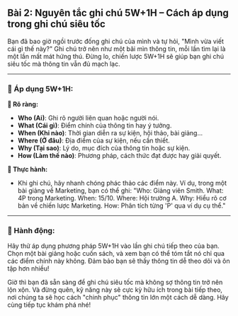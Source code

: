 ## Bài 2: Nguyên tắc ghi chú 5W+1H – Cách áp dụng trong ghi chú siêu tốc  

Bạn đã bao giờ ngồi trước đống ghi chú của mình và tự hỏi, "Mình vừa viết cái gì thế này?" Ghi chú trở nên như một bãi mìn thông tin, mỗi lần tìm lại là một lần mất mát hứng thú. Đừng lo, chiến lược 5W+1H sẽ giúp bạn ghi chú siêu tốc mà thông tin vẫn đủ mạch lạc.

---

### 📌 Áp dụng 5W+1H:  

**🔹 Rõ ràng:**
- **Who (Ai)**: Ghi rõ người liên quan hoặc người nói.  
- **What (Cái gì)**: Điểm chính của thông tin hay ý tưởng.  
- **When (Khi nào)**: Thời gian diễn ra sự kiện, hội thảo, bài giảng...  
- **Where (Ở đâu)**: Địa điểm của sự kiện, nếu cần thiết.  
- **Why (Tại sao)**: Lý do, mục đích của thông tin hoặc sự kiện.  
- **How (Làm thế nào)**: Phương pháp, cách thức đạt được hay giải quyết.

**🔹 Thực hành:**
- Khi ghi chú, hãy nhanh chóng phác thảo các điểm này. Ví dụ, trong một bài giảng về Marketing, bạn có thể ghi: "Who: Giảng viên Smith. What: 4P trong Marketing. When: 15/10. Where: Hội trường A. Why: Hiểu rõ cơ bản về chiến lược Marketing. How: Phân tích từng 'P' qua ví dụ cụ thể."

---

### 🚀 Hành động:  

Hãy thử áp dụng phương pháp 5W+1H vào lần ghi chú tiếp theo của bạn. Chọn một bài giảng hoặc cuốn sách, và xem bạn có thể tóm tắt nó chỉ qua các điểm chính này không. Đảm bảo bạn sẽ thấy thông tin dễ theo dõi và ôn tập hơn nhiều!

Giờ thì bạn đã sẵn sàng để ghi chú siêu tốc mà không sợ thông tin trở nên lộn xộn. Và đừng quên, kỹ năng này sẽ cực kỳ hữu ích trong bài tiếp theo, nơi chúng ta sẽ học cách "chinh phục" thông tin lớn một cách dễ dàng. Hãy cùng tiếp tục khám phá nhé!